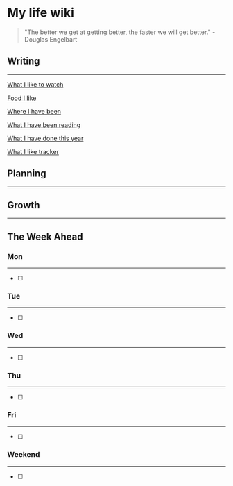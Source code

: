 # My life wiki

> "The better we get at getting better, the faster we will get better." - Douglas Engelbart
> 

## Writing

---

[What I like to watch](My%20life%20wiki%20369eb5dccd72425f903b40a55f2489c5/What%20I%20like%20to%20watch%20b671664a75d14c5e83d1c42f4b4c56ac.md)

[Food I like](My%20life%20wiki%20369eb5dccd72425f903b40a55f2489c5/Food%20I%20like%20f9c9b24942a046308fbabd1f1c970028.csv)

[Where I have been](My%20life%20wiki%20369eb5dccd72425f903b40a55f2489c5/Where%20I%20have%20been%20da222413c14e4825a70a8325ef2accc0.csv)

[What I have been reading](My%20life%20wiki%20369eb5dccd72425f903b40a55f2489c5/What%20I%20have%20been%20reading%20cb8f400bec374c8ba723a528ba0a3ba5.md)

[What I have done this year](My%20life%20wiki%20369eb5dccd72425f903b40a55f2489c5/What%20I%20have%20done%20this%20year%209cdfd8e1f7f94e8dac20c2c6ca2761c7.md)

[What I like tracker](My%20life%20wiki%20369eb5dccd72425f903b40a55f2489c5/What%20I%20like%20tracker%202ca934f995b241c0bb988e26591d6690.csv)

## Planning

---

## Growth

---

## The Week Ahead

### Mon

---

- [ ]  

### Tue

---

- [ ]  

### Wed

---

- [ ]  

### Thu

---

- [ ]  

### Fri

---

- [ ]  

### Weekend

---

- [ ]